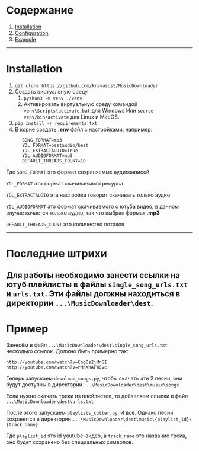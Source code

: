 # Содержание
1. [Installation](#installation)
1. [Configuration](#configuration)
1. [Example](#example)

---

# Installation <a id="installation"></a>
  
1. `git clone https://github.com/kravasos5/MusicDownloader`
2. Создать виртуальную среду
    1. `python3 -m venv ./venv`
    2. Активировать виртуальную среду командой
    `venv\Scripts\activate.bat` для Windows
    Или `source venv/bin/activate` для Linux и MacOS.
3. `pip install -r requirements.txt`
4. В корне создать **.env** файл с настройками, например:
```
      SONG_FORMAT=mp3
      YDL_FORMAT=bestaudio/best
      YDL_EXTRACTAUDIO=True
      YDL_AUDIOFORMAT=mp3
      DEFAULT_THREADS_COUNT=10
```

   Где `SONG_FORMAT` это формат сохраняемых аудиозаписей

   `YDL_FORMAT` это формат скачиваемого ресурса

   `YDL_EXTRACTAUDIO` эта настройка говорит скачивать только аудио

   `YDL_AUDIOFORMAT` это формат скачиваемого с ютуба видео, в данном случае качается только аудио, так что выбран формат **.mp3**

   `DEFAULT_THREADS_COUNT` это количество потоков

--- 

# Последние штрихи <a id="configuration"></a>

Для работы необходимо занести ссылки на ютуб плейлисты в файлы `single_song_urls.txt` и `urls.txt`.
Эти файлы должны находиться в директории `...\MusicDownloader\dest`.
---

# Пример <a id="example"></a>

Занесём в файл `...\MusicDownloader\dest\single_song_urls.txt` несколько ссылок.
Должно быть примерно так:

```
http://youtube.com/watch?v=CogOs2jMnGI
http://youtube.com/watch?v=rMnXhAFW0vc
```

Теперь запускаем `download_songs.py`, чтобы скачать эти 2 песни, они будут доступны в директории `...\MusicDownloader\dest\music\songs`

Если нужно скачать треки из плейлистов, то добавляем ссылки в файл `...\MusicDownloader\dest\urls.txt`

После этого запускаем `playlists_cutter.py`. И всё. Однако песни сохранятся в директории `...\MusicDownloader\dest\music\{playlist_id}\{track_name}`

Где `playlist_id` это id youtube-видео, а `track_name` это название трека, оно будет сохранено без специальных символов.